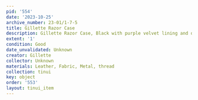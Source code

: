```yaml
---
pid: '554'
date: '2023-10-25'
archive_number: 23-01/1-7-5
title: Gillette Razor Case
description: Gillette Razor Case, Black with purple velvet lining and dome closure
extent: '1'
condition: Good
date_unvalidated: Unknown
creator: Gillette
collector: Unknown
materials: Leather, Fabric, Metal, thread
collection: tinui
key: object
order: '553'
layout: tinui_item
---
```

